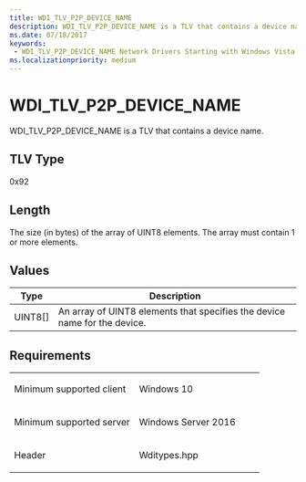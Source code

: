 ```yaml
---
title: WDI_TLV_P2P_DEVICE_NAME
description: WDI_TLV_P2P_DEVICE_NAME is a TLV that contains a device name.
ms.date: 07/18/2017
keywords:
 - WDI_TLV_P2P_DEVICE_NAME Network Drivers Starting with Windows Vista
ms.localizationpriority: medium
---
```


# WDI\_TLV\_P2P\_DEVICE\_NAME


WDI\_TLV\_P2P\_DEVICE\_NAME is a TLV that contains a device name.

## TLV Type


0x92

## Length


The size (in bytes) of the array of UINT8 elements. The array must contain 1 or more elements.

## Values


| Type      | Description                                                               |
|-----------|---------------------------------------------------------------------------|
| UINT8\[\] | An array of UINT8 elements that specifies the device name for the device. |

 

## Requirements

<table>
<colgroup>
<col width="50%" />
<col width="50%" />
</colgroup>
<tbody>
<tr class="odd">
<td><p>Minimum supported client</p></td>
<td><p>Windows 10</p></td>
</tr>
<tr class="even">
<td><p>Minimum supported server</p></td>
<td><p>Windows Server 2016</p></td>
</tr>
<tr class="odd">
<td><p>Header</p></td>
<td>Wditypes.hpp</td>
</tr>
</tbody>
</table>

 

 




